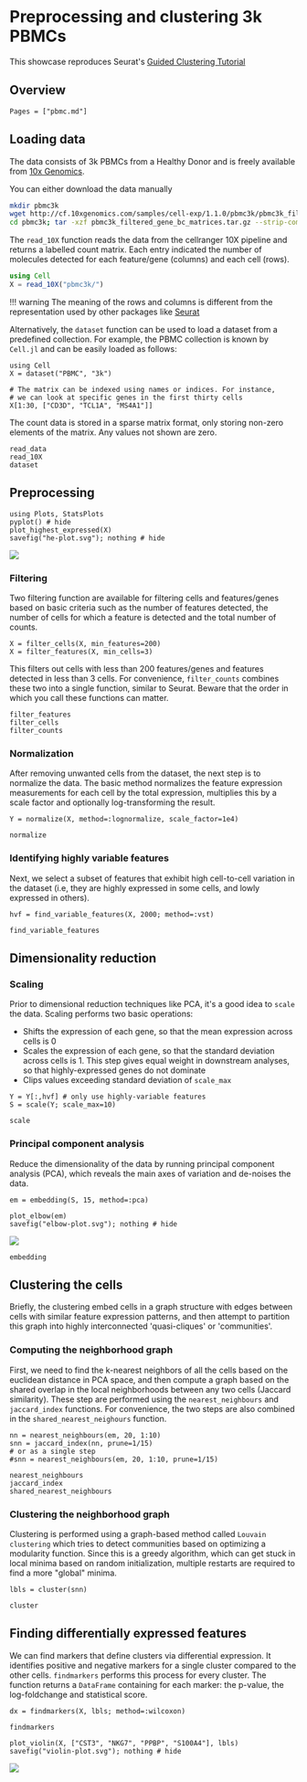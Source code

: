 # Preprocessing and clustering 3k PBMCs

This showcase reproduces Seurat's [Guided Clustering Tutorial](http://satijalab.org/seurat/pbmc3k_tutorial.html)

## Overview

```@contents
Pages = ["pbmc.md"]
```

## Loading data

The data consists of 3k PBMCs from a Healthy Donor and is freely available from [10x Genomics](https://support.10xgenomics.com/single-cell-gene-expression/datasets/1.1.0/pbmc3k).

You can either download the data manually
```bash
mkdir pbmc3k
wget http://cf.10xgenomics.com/samples/cell-exp/1.1.0/pbmc3k/pbmc3k_filtered_gene_bc_matrices.tar.gz -O pbmc3k/pbmc3k_filtered_gene_bc_matrices.tar.gz
cd pbmc3k; tar -xzf pbmc3k_filtered_gene_bc_matrices.tar.gz --strip-components 2
```

The `read_10X` function reads the data from the cellranger 10X pipeline and returns a labelled count matrix. Each entry indicated the number of molecules
detected for each feature/gene (columns) and each cell (rows).

```julia
using Cell
X = read_10X("pbmc3k/")
```

!!! warning
    The meaning of the rows and columns is different from the representation used by other packages like [Seurat](https://satijalab.org/seurat/)

Alternatively, the ```dataset``` function can be used to load a dataset from a predefined collection. For example, the PBMC collection is known by `Cell.jl`
and can be easily loaded as follows:

```@example pbmc
using Cell
X = dataset("PBMC", "3k")

# The matrix can be indexed using names or indices. For instance,
# we can look at specific genes in the first thirty cells
X[1:30, ["CD3D", "TCL1A", "MS4A1"]]
```

The count data is stored in a sparse matrix format, only storing non-zero elements of the matrix. Any values not shown are zero.

```@docs
read_data
read_10X
dataset
```

## Preprocessing

```@example pbmc
using Plots, StatsPlots
pyplot() # hide
plot_highest_expressed(X)
savefig("he-plot.svg"); nothing # hide
```

![](he-plot.svg)


### Filtering

Two filtering function are available for filtering cells and features/genes based on basic criteria such as the number of features
detected, the number of cells for which a feature is detected and the total number of counts.

```@example pbmc
X = filter_cells(X, min_features=200)
X = filter_features(X, min_cells=3)
```

This filters out cells with less than 200 features/genes and features detected in less than 3 cells. For convenience, `filter_counts`
combines these two into a single function, similar to Seurat. Beware that the order in which you call these functions can matter.

```@docs
filter_features
filter_cells
filter_counts
```

### Normalization

After removing unwanted cells from the dataset, the next step is to normalize the data. The basic method normalizes the feature expression
measurements for each cell by the total expression, multiplies this by a scale factor and optionally log-transforming the result.

```@example pbmc
Y = normalize(X, method=:lognormalize, scale_factor=1e4)
```

```@docs
normalize
```

### Identifying highly variable features

Next, we select a subset of features that exhibit high cell-to-cell variation in the dataset (i.e, they are highly expressed in some cells, and lowly expressed in others).

```@example pbmc
hvf = find_variable_features(X, 2000; method=:vst)
```

```@docs
find_variable_features
```

## Dimensionality reduction

### Scaling

Prior to dimensional reduction techniques like PCA, it's a good idea to `scale` the data. Scaling performs two basic operations:

- Shifts the expression of each gene, so that the mean expression across cells is 0
- Scales the expression of each gene, so that the standard deviation across cells is 1. This step gives equal weight in downstream analyses, so that highly-expressed genes do not dominate
- Clips values exceeding standard deviation of `scale_max`

```@example pbmc
Y = Y[:,hvf] # only use highly-variable features
S = scale(Y; scale_max=10)
```

```@docs
scale
```

### Principal component analysis

Reduce the dimensionality of the data by running principal component analysis (PCA), which reveals the main axes of variation and de-noises the data.

```@example pbmc
em = embedding(S, 15, method=:pca)
```

```@example pbmc
plot_elbow(em)
savefig("elbow-plot.svg"); nothing # hide
```

![](elbow-plot.svg)

```@docs
embedding
```

## Clustering the cells

Briefly, the clustering embed cells in a graph structure with edges between cells with similar feature expression patterns, and then attempt to partition this graph into highly interconnected 'quasi-cliques' or 'communities'.

### Computing the neighborhood graph

First, we need to find the k-nearest neighbors of all the cells based on the euclidean distance in PCA space, and then compute a graph based on the shared overlap in the local neighborhoods between any two cells (Jaccard similarity). These step are performed using the `nearest_neighbours` and `jaccard_index` functions. For convenience, the two steps are also combined in the `shared_nearest_neighours` function.

```@example pbmc
nn = nearest_neighbours(em, 20, 1:10)
snn = jaccard_index(nn, prune=1/15)
# or as a single step
#snn = nearest_neighbours(em, 20, 1:10, prune=1/15)
```

```@docs
nearest_neighbours
jaccard_index
shared_nearest_neighbours
```

### Clustering the neighborhood graph

Clustering is performed using a graph-based method called `Louvain clustering` which tries to detect communities based on optimizing a modularity function.
Since this is a greedy algorithm, which can get stuck in local minima based on random initialization, multiple restarts are required to find a more "global" minima.

```@example pbmc
lbls = cluster(snn)
```

```@docs
cluster
```

## Finding differentially expressed features

We can find markers that define clusters via differential expression. It identifies positive and negative markers for a single cluster compared to the other cells.
`findmarkers` performs this process for every cluster. The function returns a `DataFrame` containing for each marker: the p-value, the log-foldchange and statistical score.

```@example pbmc
dx = findmarkers(X, lbls; method=:wilcoxon)
```

```@docs
findmarkers
```

```@example pbmc
plot_violin(X, ["CST3", "NKG7", "PPBP", "S100A4"], lbls)
savefig("violin-plot.svg"); nothing # hide
```

![](violin-plot.svg)


